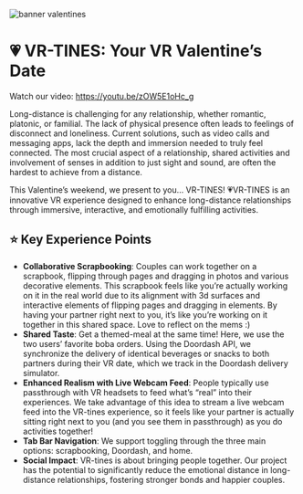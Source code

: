 ![banner valentines](https://github.com/kmay23/VR-TINES/assets/160367605/daac9b51-dff0-4f35-a2cb-2f17db029480)
# 💗 **VR-TINES**: Your VR Valentine’s Date

Watch our video: https://youtu.be/zOW5E1oHc_g

Long-distance is challenging for any relationship, whether romantic, platonic, or familial. The lack of physical presence often leads to feelings of disconnect and loneliness. Current solutions, such as video calls and messaging apps, lack the depth and immersion needed to truly feel connected. The most crucial aspect of a relationship, shared activities and involvement of senses in addition to just sight and sound, are often the hardest to achieve from a distance. 

This Valentine’s weekend, we present to you… VR-TINES! 💗VR-TINES is an innovative VR experience designed to enhance long-distance relationships through immersive, interactive, and emotionally fulfilling activities.

## ⭐ Key Experience Points
- **Collaborative Scrapbooking**: Couples can work together on a scrapbook, flipping through pages and dragging in photos and various decorative elements. This scrapbook feels like you’re actually working on it in the real world due to its alignment with 3d surfaces and interactive elements of flipping pages and dragging in elements. By having your partner right next to you, it’s like you’re working on it together in this shared space. Love to reflect on the mems :)
- **Shared Taste**: Get a themed-meal at the same time! Here, we use the two users’ favorite boba orders. Using the Doordash API, we synchronize the delivery of identical beverages or snacks to both partners during their VR date, which we track in the Doordash delivery simulator.
- **Enhanced Realism with Live Webcam Feed**: People typically use passthrough with VR headsets to feed what’s “real” into their experiences. We take advantage of this idea to stream a live webcam feed into the VR-tines experience, so it feels like your partner is actually sitting right next to you (and you see them in passthrough) as you do activities together! 
- **Tab Bar Navigation**: We support toggling through the three main options: scrapbooking, Doordash, and home.
- **Social Impact**: VR-tines is about bringing people together. Our project has the potential to significantly reduce the emotional distance in long-distance relationships, fostering stronger bonds and happier couples.
